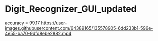 # Digit_Recognizer_GUI_updated
accuracy = 99.17
https://user-images.githubusercontent.com/64389165/135578905-6dd233b1-596e-4e55-ba70-9dfd8ebe2882.mp4
